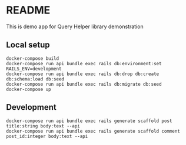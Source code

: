 # README

This is demo app for Query Helper library demonstration

## Local setup

```
docker-compose build
docker-compose run api bundle exec rails db:environment:set RAILS_ENV=development
docker-compose run api bundle exec rails db:drop db:create db:schema:load db:seed
docker-compose run api bundle exec rails db:migrate db:seed
docker-compose up
```

## Development

```
docker-compose run api bundle exec rails generate scaffold post title:string body:text --api
docker-compose run api bundle exec rails generate scaffold comment post_id:integer body:text --api
```
